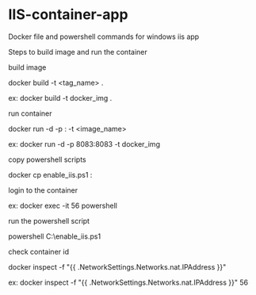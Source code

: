 # IIS-container-app
Docker file and powershell commands for windows iis app

Steps to build image and run the container

build image

docker build -t <tag_name> .

ex: docker build -t docker_img .

run container

docker run -d -p <ext port>:<int port> -t <image_name>

ex: docker run -d -p 8083:8083 -t docker_img

copy powershell scripts

docker cp enable_iis.ps1 <containerid>:<dest path>

login to the container

ex: docker exec -it 56 powershell

run the powershell script

powershell C:\enable_iis.ps1

check container id

docker inspect -f "{{ .NetworkSettings.Networks.nat.IPAddress }}" <container id>

ex: docker inspect -f "{{ .NetworkSettings.Networks.nat.IPAddress }}" 56

